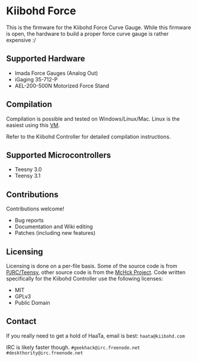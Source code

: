 Kiibohd Force
=============

This is the firmware for the Kiibohd Force Curve Gauge.
While this firmware is open, the hardware to build a proper force curve gauge is rather expensive :/



Supported Hardware
------------------

* Imada Force Gauges (Analog Out)
* iGaging 35-712-P
* AEL-200-500N Motorized Force Stand



Compilation
-----------

Compilation is possible and tested on Windows/Linux/Mac.
Linux is the easiest using this [VM](https://s3.amazonaws.com/configurator-assets/ArchLinux_kiibohd_2015-02-13.tar.gz).

Refer to the Kiibohd Controller for detailed compilation instructions.



Supported Microcontrollers
--------------------------

* Teesny 3.0
* Teensy 3.1



Contributions
-------------

Contributions welcome!

* Bug reports
* Documentation and Wiki editing
* Patches (including new features)



Licensing
---------

Licensing is done on a per-file basis.
Some of the source code is from [PJRC/Teensy](http://pjrc.com), other source code is from the [McHck Project](https://mchck.org).
Code written specifically for the Kiibohd Controller use the following licenses:

* MIT
* GPLv3
* Public Domain



Contact
-------

If you really need to get a hold of HaaTa, email is best: `haata@kiibohd.com`

IRC is likely faster though.
`#geekhack@irc.freenode.net`
`#deskthority@irc.freenode.net`

